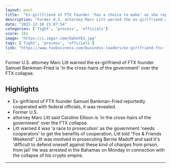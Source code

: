 ```yaml
---
layout: post
title:  "Ex-girlfriend of FTX founder 'has a choice to make' as she reportedly cooperates with officials"
description: "Former U.S. attorney Marc Litt warned the ex-girlfriend of FTX founder Samuel Bankman-Fried is 'in the cross-hairs of the government' over the FTX collapse."
date: "2022-12-18 21:07:54"
categories: ['fight', 'process', 'officials']
score: 101
image: "https://i.imgur.com/8aheY63.jpg"
tags: ['fight', 'process', 'officials']
link: "https://www.foxbusiness.com/business-leaders/ex-girlfriend-ftx-founder-choice-make-she-reportedly-cooperates-officials-marc-litt.amp"
---
```


Former U.S. attorney Marc Litt warned the ex-girlfriend of FTX founder Samuel Bankman-Fried is 'in the cross-hairs of the government' over the FTX collapse.

## Highlights

- Ex-girlfriend of FTX founder Samuel Bankman-Fried reportedly cooperated with federal officials, it was revealed.
- Former U.S.
- attorney Marc Litt said Caroline Ellison is 'in the cross-hairs of the government' over the FTX collapse.
- Litt warned it was 'a race to prosecution' as the government 'needs cooperators' to get the benefits of cooperation, Litt told "Fox & Friends Weekend" Litt was involved in prosecuting Bernie Madoff and said it's 'difficult to defend oneself against these kind of charges from prison, from jail' He was arrested in the Bahamas on Monday in connection with the collapse of his crypto empire.

---
